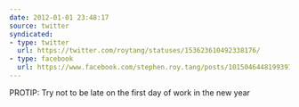 ```yaml
---
date: 2012-01-01 23:48:17
source: twitter
syndicated:
- type: twitter
  url: https://twitter.com/roytang/statuses/153623610492338176/
- type: facebook
  url: https://www.facebook.com/stephen.roy.tang/posts/10150464481993912
---
```


PROTIP: Try not to be late on the first day of work in the new year